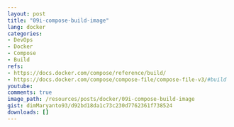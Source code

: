```yaml
---
layout: post
title: "09i-compose-build-image"
lang: docker
categories:
- DevOps
- Docker
- Compose
- Build
refs: 
- https://docs.docker.com/compose/reference/build/
- https://docs.docker.com/compose/compose-file/compose-file-v3/#build
youtube: 
comments: true
image_path: /resources/posts/docker/09i-compose-build-image
gist: dimMaryanto93/d92bd18da1c73c230d7762361f738524
downloads: []
---
```


